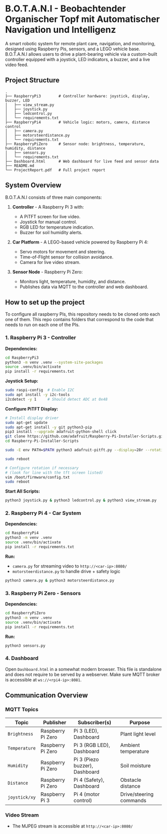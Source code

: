 # B.O.T.A.N.I - Beobachtender Organischer Topf mit Automatischer Navigation und Intelligenz

A smart robotic system for remote plant care, navigation, and monitoring, designed using Raspberry Pis, sensors, and a LEGO vehicle base. B.O.T.A.N.I allows users to drive a plant-bearing vehicle via a custom-built controller equipped with a joystick, LED indicators, a buzzer, and a live video feed.

## Project Structure

```
.
├── RaspberryPi3        # Controller hardware: joystick, display, buzzer, LED
│   ├── view_stream.py
│   ├── joystick.py
│   ├── ledcontrol.py
│   └── requirements.txt
├── RaspberryPi4        # Vehicle logic: motors, camera, distance control
│   ├── camera.py
│   ├── motorsteerdistance.py
│   └── requirements.txt
├── RaspberryPiZero     # Sensor node: brightness, temperature, humidity, distance
│   ├── sensors.py
│   └── requirements.txt
├── Dashboard.html      # Web dashboard for live feed and sensor data
├── README.md
└── ProjectReport.pdf   # Full project report
```

## System Overview

B.O.T.A.N.I consists of three main components:

1. **Controller** - A Raspberry Pi 3 with:

   * A PiTFT screen for live video.
   * Joystick for manual control.
   * RGB LED for temperature indication.
   * Buzzer for soil humidity alerts.

2. **Car Platform** - A LEGO-based vehicle powered by Raspberry Pi 4:

   * Servo motors for movement and steering.
   * Time-of-Flight sensor for collision avoidance.
   * Camera for live video stream.

3. **Sensor Node** - Raspberry Pi Zero:

   * Monitors light, temperature, humidity, and distance.
   * Publishes data via MQTT to the controller and web dashboard.

## How to set up the project

To configure all raspberry PIs, this repository needs to be cloned onto each one of them.
This repo contains folders that correspond to the code that needs to run on each one of the PIs.

### 1. Raspberry Pi 3 - Controller

**Dependencies:**

```bash
cd RaspberryPi3
python3 -m venv .venv --system-site-packages
source .venv/bin/activate
pip install -r requirements.txt
```

**Joystick Setup:**

```bash
sudo raspi-config  # Enable I2C
sudo apt install -y i2c-tools
i2cdetect -y 1     # Should detect ADC at 0x48
```

**Configure PiTFT Display:**

```bash
# Install display driver
sudo apt-get update
sudo apt-get install -y git python3-pip
pip3 install --upgrade adafruit-python-shell click
git clone https://github.com/adafruit/Raspberry-Pi-Installer-Scripts.git
cd Raspberry-Pi-Installer-Scripts

sudo -E env PATH=$PATH python3 adafruit-pitft.py --display=28r --rotation=90 --install-type=console

sudo reboot

# Configure rotation if necessary
# (look for line with the tft screen listed)
vim /boot/firmware/config.txt
sudo reboot
```

**Start All Scripts:**

```bash
python3 joystick.py & python3 ledcontrol.py & python3 view_stream.py
```

### 2. Raspberry Pi 4 - Car System

**Dependencies:**

```bash
cd RaspberryPi4
python3 -m venv .venv
source .venv/bin/activate
pip install -r requirements.txt
```

**Run:**

* `camera.py` for streaming video to `http://<car-ip>:8080/`
* `motorsteerdistance.py` to handle drive + safety logic

```bash
python3 camera.py & python3 motorsteerdistance.py
```

### 3. Raspberry Pi Zero - Sensors

**Dependencies:**

```bash
cd RaspberryPiZero
python3 -m venv .venv
source .venv/bin/activate
pip install -r requirements.txt
```

**Run:**

```bash
python3 sensors.py
```

### 4. Dashboard

Open `Dashboard.html` in a somewhat modern browser.
This file is standalone and does not require to be served by a webserver.
Make sure MQTT broker is accessible at `ws://<rpi4-ip>:8081`.

## Communication Overview

### MQTT Topics

| Topic         | Publisher         | Subscriber(s)                  | Purpose                 |
| ------------- | ----------------- | ------------------------------ | ----------------------- |
| `Brightness`  | Raspberry Pi Zero | Pi 3 (LED), Dashboard          | Plant light level       |
| `Temperature` | Raspberry Pi Zero | Pi 3 (RGB LED), Dashboard      | Ambient temperature     |
| `Humidity`    | Raspberry Pi Zero | Pi 3 (Piezo buzzer), Dashboard | Soil moisture           |
| `Distance`    | Raspberry Pi Zero | Pi 4 (Safety), Dashboard       | Obstacle distance       |
| `joystick/xy` | Raspberry Pi 3    | Pi 4 (motor control)           | Drive/steering commands |

### Video Stream

* The MJPEG stream is accessible at `http://<car-ip>:8080/`
